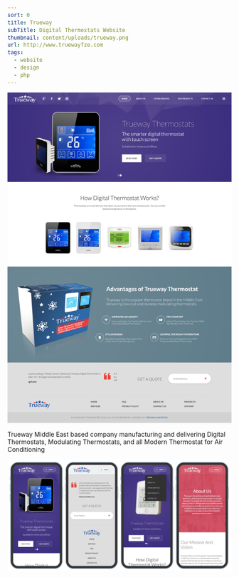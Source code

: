 ```yaml
---
sort: 0
title: Trueway
subTitle: Digital Thermostats Website
thumbnail: content/uploads/trueway.png
url: http://www.truewayfze.com
tags:
  - website
  - design
  - php
---
```


![Trueway Home](content/uploads/trueway-home.png)

Trueway Middle East based company manufacturing and delivering Digital Thermostats, Modulating Thermostats, and all Modern Thermostat for Air Conditioning

![Trueway](content/uploads/trueway-responsive.png)
